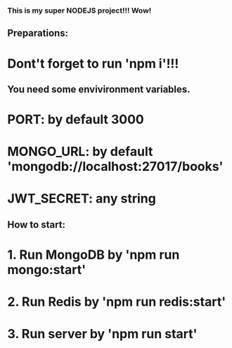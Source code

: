 ### This is my super NODEJS project!!! Wow!

## Preparations:

# Dont't forget to run 'npm i'!!!

## You need some envivironment variables.

# PORT: by default 3000
# MONGO_URL: by default 'mongodb://localhost:27017/books'
# JWT_SECRET: any string

## How to start:

# 1. Run MongoDB by 'npm run mongo:start'
# 2. Run Redis by 'npm run redis:start'
# 3. Run server by 'npm run start'